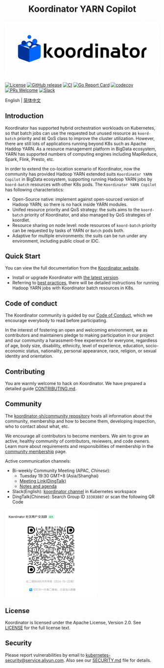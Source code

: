 <h1 align="center">
  <p align="center">Koordinator YARN Copilot</p>
  <a href="https://koordinator.sh"><img src="https://github.com/koordinator-sh/koordinator/raw/main/docs/images/koordinator-logo.jpeg" alt="Koordinator"></a>
</h1>

[![License](https://img.shields.io/github/license/koordinator-sh/koordinator.svg?color=4EB1BA&style=flat-square)](https://opensource.org/licenses/Apache-2.0)
[![GitHub release](https://img.shields.io/github/v/release/koordinator-sh/yarn-copilot.svg?style=flat-square)](https://github.com/koordinator-sh/yarn-copilot/releases/latest)
[![CI](https://img.shields.io/github/actions/workflow/status/koordinator-sh/yarn-copilot/ci.yaml?label=CI&logo=github&style=flat-square&branch=main)](https://github.com/koordinator-sh/yarn-copilot/actions/workflows/ci.yaml)
[![Go Report Card](https://goreportcard.com/badge/github.com/koordinator-sh/yarn-copilot?style=flat-square)](https://goreportcard.com/report/github.com/koordinator-sh/yarn-copilot)
[![codecov](https://img.shields.io/codecov/c/github/koordinator-sh/yarn-copilot?logo=codecov&style=flat-square)](https://codecov.io/github/koordinator-sh/yarn-copilot)
[![PRs Welcome](https://badgen.net/badge/PRs/welcome/green?icon=https://api.iconify.design/octicon:git-pull-request.svg?color=white&style=flat-square)](CONTRIBUTING.md)
[![Slack](https://badgen.net/badge/slack/join/4A154B?icon=slack&style=flat-square)](https://join.slack.com/t/koordinator-sh/shared_invite/zt-1756qoub4-Cn4~esfdlfAPsD7cwO2NzA)


English | [简体中文](./README-zh_CN.md)
## Introduction

Koordinator has supported hybrid orchestration workloads on Kubernetes, so that batch jobs can use the requested but unused resource
as `koord-batch` priority and `BE` QoS class to improve the cluster utilization. However, there are still lots of applications
running beyond K8s such as Apache Haddop YARN. As a resource management platform in BigData ecosystem, YARN has supported
numbers of computing engines including MapReduce, Spark, Flink, Presto, etc.

In order to extend the co-location scenario of Koordinator, now the community has provided Hadoop YARN extended suits
`Koordinator YARN Copilot` in BigData ecosystem, supporting running Hadoop YARN jobs by `koord-batch` resources with
other K8s pods. The `Koordinator YARN Copilot` has following characteristics:

- Open-Source native: implement against open-sourced version of Hadoop YARN; so there is no hack inside YARN modules.
- Unifed resource priority and QoS strategy: the suits aims to the `koord-batch` priority of Koordinator, and also managed by QoS strategies of koordlet.
- Resource sharing on node level: node resources of `koord-batch` priority can be requested by tasks of YARN or `Batch` pods both.
- Adaptive for multiple environments: the suits can be run under any environment, including public cloud or IDC.

## Quick Start

You can view the full documentation from the [Koordinator website](https://koordinator.sh/docs).

- Install or upgrade Koordinator with [the latest version](https://koordinator.sh/docs/installation).
- Referring to [best practices](https://koordinator.sh/docs/next/best-practices/colocation-of-hadoop-yarn), there will be
  detailed instructions for running Hadoop YARN jobs with Koordinator batch resources in K8s.

## Code of conduct

The Koordinator community is guided by our [Code of Conduct](https://github.com/koordinator-sh/koordinator/CODE_OF_CONDUCT.md),
which we encourage everybody to read before participating.

In the interest of fostering an open and welcoming environment, we as contributors and maintainers pledge to making
participation in our project and our community a harassment-free experience for everyone, regardless of age, body size,
disability, ethnicity, level of experience, education, socio-economic status,
nationality, personal appearance, race, religion, or sexual identity and orientation.

## Contributing

You are warmly welcome to hack on Koordinator. We have prepared a detailed guide [CONTRIBUTING.md](https://github.com/koordinator-sh/koordinator/ONTRIBUTING.md).

## Community

The [koordinator-sh/community repository](https://github.com/koordinator-sh/community) hosts all information about
the community, membership and how to become them, developing inspection, who to contact about what, etc.

We encourage all contributors to become members. We aim to grow an active, healthy community of contributors, reviewers,
and code owners. Learn more about requirements and responsibilities of membership in
the [community membership](https://github.com/koordinator-sh/community/blob/main/community-membership.md) page.

Active communication channels:

- Bi-weekly Community Meeting (APAC, *Chinese*):
  - Tuesday 19:30 GMT+8 (Asia/Shanghai)
  - [Meeting Link(DingTalk)](https://meeting.dingtalk.com/j/cgTTojEI8Zy)
  - [Notes and agenda](https://shimo.im/docs/m4kMLdgO1LIma9qD)
- Slack(English): [koordinator channel](https://kubernetes.slack.com/channels/koordinator) in Kubernetes workspace
- DingTalk(Chinese): Search Group ID `33383887` or scan the following QR Code

<div>
  <img src="https://github.com/koordinator-sh/koordinator/raw/main/docs/images/dingtalk.png" width="300" alt="Dingtalk QRCode">
</div>

## License

Koordinator is licensed under the Apache License, Version 2.0. See [LICENSE](./LICENSE) for the full license text.
<!--

## Star History

[![Star History Chart](https://api.star-history.com/svg?repos=koordinator-sh/koordinator&type=Date)](https://star-history.com/#koordinator-sh/koordinator&Date)
-->

## Security
Please report vulnerabilities by email to kubernetes-security@service.aliyun.com. Also see our [SECURITY.md](./SECURITY.md) file for details.
